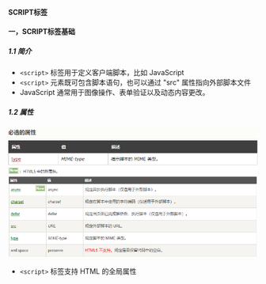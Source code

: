 #### SCRIPT标签

#### 一，SCRIPT标签基础

##### 1.1 简介
* `<script>` 标签用于定义客户端脚本，比如 JavaScript
* `<script>` 元素既可包含脚本语句，也可以通过 "src" 属性指向外部脚本文件
* JavaScript 通常用于图像操作、表单验证以及动态内容更改。

##### 1.2 属性
![](./images/script属性1.png)
![](./images/script属性.png)

* `<script>` 标签支持 HTML 的全局属性
